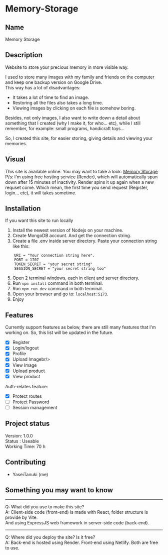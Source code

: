 # Memory-Storage

## Name
Memory Storage<br/>

## Description
Website to store your precious memory in more visible way.<br/>

I used to store many images with my family and friends on the computer and keep one backup version on Google Drive.<br/>
This way has a lot of disadvantages:<br/>
+ It takes a lot of time to find an image.<br/>
+ Restoring all the files also takes a long time.<br/>
+ Viewing images by clicking on each file is somehow boring.<br/>

Besides, not only images, I also want to write down a detail about something that I created (why I make it, for who... etc), while I still remember, for example: small programs, handicraft toys...<br/>

So, I created this site, for easier storing, giving details and viewing your memories.<br/>

## Visual
This site is available online. You may want to take a look: [Memory Storage](https://memory-storage.netlify.app) <br/>
P/s: I'm using free hosting service (Render), which will automatically spun down after 15 minutes of inactivity. Render spins it up again when a new requset come. Which mean, the first time you send request (Register, login... etc), it will takes sometime.<br/>

## Installation
If you want this site to run locally<br/>
1. Install the newest version of Nodejs on your machine.<br/>
2. Create MongoDB account. And get the connection string.<br/>
3. Create a file .env inside server directory. Paste your connection string like this:<br/>
```
    URI = "Your connection string here".
    PORT = 1707
    TOKEN_SECRET = "your secret string"
    SESSION_SECRET = "your secret string too"
```
5. Open 2 terminal windows, each in client and server directory.<br/>
6. Run `npm install` command in both terminal.<br/>
7. Run `npm run dev` command in both terminal.<br/>
8. Open your browser and go to: `localhost:5173`.<br/>
9. Enjoy

## Features
Currently support features as below, there are still many features that I'm working on. So, this list will be updated in the future.<br/>
- [x] Register<br/>
- [x] Login/logout<br/>
- [x] Profile<br/>
- [x] Upload Imagebr/>
- [x] View Image<br/>
- [x] Upload product<br/>
- [x] View product<br/>

Auth-relates feature:
- [x] Protect routes<br/>
- [ ] Protect Password<br/>
- [ ] Session management<br/>

## Project status

Version: 1.0.0<br/>
Status : Useable<br/>
Working Time: 70 h<br/>

## Contributing
+ YaseiTanuki (me)<br/>



## Something you may want to know
----------
Q: What did you use to make this site?<br/>
A: Client-side code (front-end) is made with React, folder structure is provide by Vite.<br/>
   And using ExpressJS web framework in server-side code (back-end).<br/>

----------
Q: Where did you deploy the site? Is it free?<br/>
A: Back-end is hosted using Render. Front-end using Netlify. Both are free to use.<br/>
